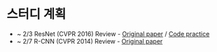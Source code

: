 # 스터디 계획
- ~ 2/3 ResNet (CVPR 2016) Review - [Original paper](https://arxiv.org/abs/1512.03385) / [Code practice](https://github.com/Yewon-dev/boostcamp-AI-Tech/blob/master/AI-Paper-Review/ResNet_paper_review.ipynb)
- ~ 2/7 R-CNN (CVPR 2014) Review - [Original paper](https://arxiv.org/pdf/1311.2524.pdf) 
